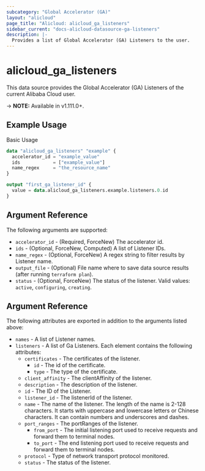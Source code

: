 ```yaml
---
subcategory: "Global Accelerator (GA)"
layout: "alicloud"
page_title: "Alicloud: alicloud_ga_listeners"
sidebar_current: "docs-alicloud-datasource-ga-listeners"
description: |-
  Provides a list of Global Accelerator (GA) Listeners to the user.
---
```


# alicloud\_ga\_listeners

This data source provides the Global Accelerator (GA) Listeners of the current Alibaba Cloud user.

-> **NOTE:** Available in v1.111.0+.

## Example Usage

Basic Usage

```terraform
data "alicloud_ga_listeners" "example" {
  accelerator_id = "example_value"
  ids            = ["example_value"]
  name_regex     = "the_resource_name"
}

output "first_ga_listener_id" {
  value = data.alicloud_ga_listeners.example.listeners.0.id
}
```

## Argument Reference

The following arguments are supported:

* `accelerator_id` - (Required, ForceNew) The accelerator id.
* `ids` - (Optional, ForceNew, Computed)  A list of Listener IDs.
* `name_regex` - (Optional, ForceNew) A regex string to filter results by Listener name.
* `output_file` - (Optional) File name where to save data source results (after running `terraform plan`).
* `status` - (Optional, ForceNew) The status of the listener. Valid values: `active`, `configuring`, `creating`.

## Argument Reference

The following attributes are exported in addition to the arguments listed above:

* `names` - A list of Listener names.
* `listeners` - A list of Ga Listeners. Each element contains the following attributes:
	* `certificates` - The certificates of the listener.
		* `id` - The id of the certificate.
		* `type` - The type of the certificate.
	* `client_affinity` - The clientAffinity of the listener.
	* `description` - The description of the listener.
	* `id` - The ID of the Listener.
	* `listener_id` - The listenerId of the listener.
	* `name` - The name of the listener. The length of the name is 2-128 characters. It starts with uppercase and lowercase letters or Chinese characters. It can contain numbers and underscores and dashes.
	* `port_ranges` - The portRanges of the listener.
		* `from_port` - The initial listening port used to receive requests and forward them to terminal nodes.
		* `to_port` - The end listening port used to receive requests and forward them to terminal nodes.
	* `protocol` - Type of network transport protocol monitored.
	* `status` - The status of the listener.
